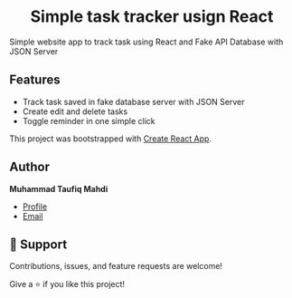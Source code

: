 <h1 align="center">Simple task tracker usign React</h1>

<p>
Simple website app to track task using React and Fake API Database with JSON Server
</p>

## Features

* Track task saved in fake database server with JSON Server
* Create edit and delete tasks
* Toggle reminder in one simple click

This project was bootstrapped with [Create React App](https://github.com/facebook/create-react-app).

## Author

**Muhammad Taufiq Mahdi**

- [Profile](https://www.linkedin.com/in/mtaufiqmahdi/ "Muhammad Taufiq Mahdi")
- [Email](mailto:mtaufiqmahdi@yahoo.co.id?subject=Hi "Hi!")

## 🤝 Support

Contributions, issues, and feature requests are welcome!

Give a ⭐️ if you like this project!